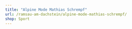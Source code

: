 ```yaml
---
title: "Alpine Mode Mathias Schrempf"
url: /ramsau-am-dachstein/alpine-mode-mathias-schrempf/
shop: Sport
---
```

